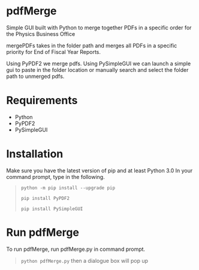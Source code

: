 # pdfMerge

Simple GUI built with Python to merge together PDFs in a specific order for the Physics Business Office

mergePDFs takes in the folder path and merges all PDFs in a specific priority for End of Fiscal Year Reports.

Using PyPDF2 we merge pdfs.
Using PySimpleGUI we can launch a simple gui to paste in the folder location or manually search and select the folder path to unmerged pdfs.

# Requirements

- Python
- PyPDF2
- PySimpleGUI

# Installation

Make sure you have the latest version of pip and at least Python 3.0
In your command prompt, type in the following.
>  `python -m pip install --upgrade pip`
>  
>  `pip install PyPDF2`
>  
>  `pip install PySimpleGUI`

# Run pdfMerge

To run pdfMerge, run pdfMerge.py in command prompt.
> `python pdfMerge.py`
then a dialogue box will pop up 

